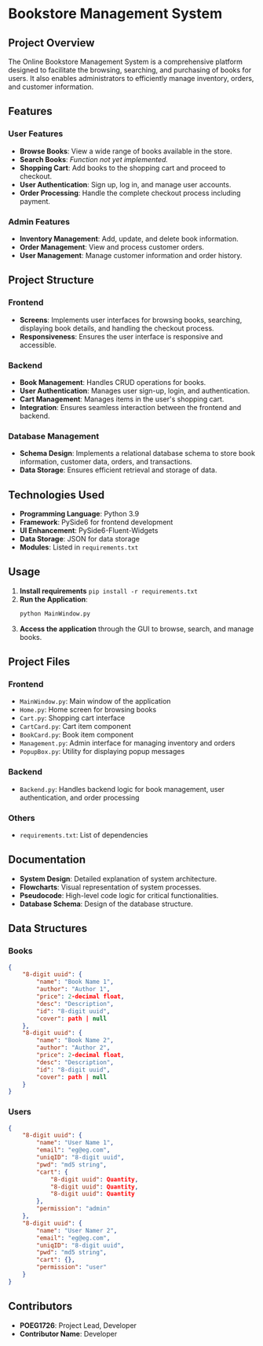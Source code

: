 
# Bookstore Management System

## Project Overview

The Online Bookstore Management System is a comprehensive platform designed to facilitate the browsing, searching, and purchasing of books for users. It also enables administrators to efficiently manage inventory, orders, and customer information.

## Features

### User Features
- **Browse Books**: View a wide range of books available in the store.
- **Search Books**: *Function not yet implemented.*
- **Shopping Cart**: Add books to the shopping cart and proceed to checkout.
- **User Authentication**: Sign up, log in, and manage user accounts.
- **Order Processing**: Handle the complete checkout process including payment.

### Admin Features
- **Inventory Management**: Add, update, and delete book information.
- **Order Management**: View and process customer orders.
- **User Management**: Manage customer information and order history.

## Project Structure

### Frontend
- **Screens**: Implements user interfaces for browsing books, searching, displaying book details, and handling the checkout process.
- **Responsiveness**: Ensures the user interface is responsive and accessible.

### Backend
- **Book Management**: Handles CRUD operations for books.
- **User Authentication**: Manages user sign-up, login, and authentication.
- **Cart Management**: Manages items in the user's shopping cart.
- **Integration**: Ensures seamless interaction between the frontend and backend.

### Database Management
- **Schema Design**: Implements a relational database schema to store book information, customer data, orders, and transactions.
- **Data Storage**: Ensures efficient retrieval and storage of data.

## Technologies Used
- **Programming Language**: Python 3.9
- **Framework**: PySide6 for frontend development
- **UI Enhancement**: PySide6-Fluent-Widgets
- **Data Storage**: JSON for data storage
- **Modules**: Listed in `requirements.txt`

## Usage
1. **Install requirements**
   ```pip install -r requirements.txt```
2. **Run the Application**:
    ```sh
    python MainWindow.py
    ```
3. **Access the application** through the GUI to browse, search, and manage books.

## Project Files

### Frontend
- `MainWindow.py`: Main window of the application
- `Home.py`: Home screen for browsing books
- `Cart.py`: Shopping cart interface
- `CartCard.py`: Cart item component
- `BookCard.py`: Book item component
- `Management.py`: Admin interface for managing inventory and orders
- `PopupBox.py`: Utility for displaying popup messages

### Backend
- `Backend.py`: Handles backend logic for book management, user authentication, and order processing

### Others
- `requirements.txt`: List of dependencies

## Documentation
- **System Design**: Detailed explanation of system architecture.
- **Flowcharts**: Visual representation of system processes.
- **Pseudocode**: High-level code logic for critical functionalities.
- **Database Schema**: Design of the database structure.

## Data Structures

### Books
```json
{
    "8-digit uuid": {
        "name": "Book Name 1",
        "author": "Author 1",
        "price": 2-decimal float,
        "desc": "Description",
        "id": "8-digit uuid",
        "cover": path | null
    },
    "8-digit uuid": {
        "name": "Book Name 2",
        "author": "Author 2",
        "price": 2-decimal float,
        "desc": "Description",
        "id": "8-digit uuid",
        "cover": path | null
    }
}
```

### Users
```json
{
    "8-digit uuid": {
        "name": "User Name 1",
        "email": "eg@eg.com",
        "uniqID": "8-digit uuid",
        "pwd": "md5 string",
        "cart": {
            "8-digit uuid": Quantity,
            "8-digit uuid": Quantity,
            "8-digit uuid": Quantity
        },
        "permission": "admin"
    },
    "8-digit uuid": {
        "name": "User Namer 2",
        "email": "eg@eg.com",
        "uniqID": "8-digit uuid",
        "pwd": "md5 string",
        "cart": {},
        "permission": "user"
    }
}
```

## Contributors
- **POEG1726**: Project Lead, Developer
- **Contributor Name**: Developer
